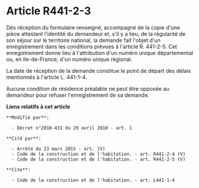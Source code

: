 # Article R441-2-3

Dès réception du formulaire renseigné, accompagné de la copie d'une pièce attestant l'identité du demandeur et, s'il y a
lieu, de la régularité de son séjour sur le territoire national, la demande fait l'objet d'un enregistrement dans les
conditions prévues à l'article R. 441-2-5. Cet enregistrement donne lieu à l'attribution d'un numéro unique départemental ou,
en Ile-de-France, d'un numéro unique régional. 

La date de réception de la demande constitue le point de départ des délais mentionnés à l'article L. 441-1-4.

Aucune condition de résidence préalable ne peut être opposée au demandeur pour refuser l'enregistrement de sa demande.

**Liens relatifs à cet article**

	**Modifié par**:

	  - Décret n°2010-431 du 29 avril 2010 - art. 1

	**Cité par**:

	  - Arrêté du 23 mars 2015 - art. (V)
	  - Code de la construction et de l'habitation. - art. R441-2-4 (V)
	  - Code de la construction et de l'habitation. - art. R441-2-5 (V)

	**Cite**:

	  - Code de la construction et de l'habitation. - art. L441-1-4
